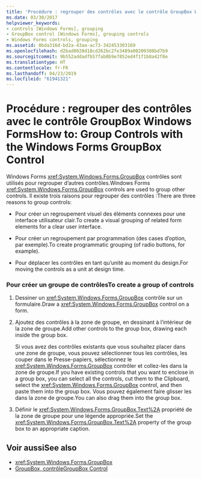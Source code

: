 ```yaml
---
title: 'Procédure : regrouper des contrôles avec le contrôle GroupBox Windows Forms'
ms.date: 03/30/2017
helpviewer_keywords:
- controls [Windows Forms], grouping
- GroupBox control [Windows Forms], grouping controls
- Windows Forms controls, grouping
ms.assetid: 0bda316d-bd2a-43aa-ac73-342453303169
ms.openlocfilehash: d2bad0020d18cd262bc2fe3489a00209308bd7b9
ms.sourcegitcommit: 9b552addadfb57fab0b9e7852ed4f1f1b8a42f8e
ms.translationtype: HT
ms.contentlocale: fr-FR
ms.lasthandoff: 04/23/2019
ms.locfileid: "61941321"
---
```

# <a name="how-to-group-controls-with-the-windows-forms-groupbox-control"></a><span data-ttu-id="40a9c-102">Procédure : regrouper des contrôles avec le contrôle GroupBox Windows Forms</span><span class="sxs-lookup"><span data-stu-id="40a9c-102">How to: Group Controls with the Windows Forms GroupBox Control</span></span>
<span data-ttu-id="40a9c-103">Windows Forms <xref:System.Windows.Forms.GroupBox> contrôles sont utilisés pour regrouper d’autres contrôles.</span><span class="sxs-lookup"><span data-stu-id="40a9c-103">Windows Forms <xref:System.Windows.Forms.GroupBox> controls are used to group other controls.</span></span> <span data-ttu-id="40a9c-104">Il existe trois raisons pour regrouper des contrôles :</span><span class="sxs-lookup"><span data-stu-id="40a9c-104">There are three reasons to group controls:</span></span>  
  
- <span data-ttu-id="40a9c-105">Pour créer un regroupement visuel des éléments connexes pour une interface utilisateur clair.</span><span class="sxs-lookup"><span data-stu-id="40a9c-105">To create a visual grouping of related form elements for a clear user interface.</span></span>  
  
- <span data-ttu-id="40a9c-106">Pour créer un regroupement par programmation (des cases d’option, par exemple).</span><span class="sxs-lookup"><span data-stu-id="40a9c-106">To create programmatic grouping (of radio buttons, for example).</span></span>  
  
- <span data-ttu-id="40a9c-107">Pour déplacer les contrôles en tant qu’unité au moment du design.</span><span class="sxs-lookup"><span data-stu-id="40a9c-107">For moving the controls as a unit at design time.</span></span>  
  
### <a name="to-create-a-group-of-controls"></a><span data-ttu-id="40a9c-108">Pour créer un groupe de contrôles</span><span class="sxs-lookup"><span data-stu-id="40a9c-108">To create a group of controls</span></span>  
  
1. <span data-ttu-id="40a9c-109">Dessiner un <xref:System.Windows.Forms.GroupBox> contrôle sur un formulaire.</span><span class="sxs-lookup"><span data-stu-id="40a9c-109">Draw a <xref:System.Windows.Forms.GroupBox> control on a form.</span></span>  
  
2. <span data-ttu-id="40a9c-110">Ajoutez des contrôles à la zone de groupe, en dessinant à l’intérieur de la zone de groupe.</span><span class="sxs-lookup"><span data-stu-id="40a9c-110">Add other controls to the group box, drawing each inside the group box.</span></span>  
  
     <span data-ttu-id="40a9c-111">Si vous avez des contrôles existants que vous souhaitez placer dans une zone de groupe, vous pouvez sélectionner tous les contrôles, les couper dans le Presse-papiers, sélectionnez le <xref:System.Windows.Forms.GroupBox> contrôler et collez-les dans la zone de groupe.</span><span class="sxs-lookup"><span data-stu-id="40a9c-111">If you have existing controls that you want to enclose in a group box, you can select all the controls, cut them to the Clipboard, select the <xref:System.Windows.Forms.GroupBox> control, and then paste them into the group box.</span></span> <span data-ttu-id="40a9c-112">Vous pouvez également faire glisser les dans la zone de groupe.</span><span class="sxs-lookup"><span data-stu-id="40a9c-112">You can also drag them into the group box.</span></span>  
  
3. <span data-ttu-id="40a9c-113">Définir le <xref:System.Windows.Forms.GroupBox.Text%2A> propriété de la zone de groupe pour une légende appropriée.</span><span class="sxs-lookup"><span data-stu-id="40a9c-113">Set the <xref:System.Windows.Forms.GroupBox.Text%2A> property of the group box to an appropriate caption.</span></span>  
  
## <a name="see-also"></a><span data-ttu-id="40a9c-114">Voir aussi</span><span class="sxs-lookup"><span data-stu-id="40a9c-114">See also</span></span>

- <xref:System.Windows.Forms.GroupBox>
- [<span data-ttu-id="40a9c-115">GroupBox, contrôle</span><span class="sxs-lookup"><span data-stu-id="40a9c-115">GroupBox Control</span></span>](groupbox-control-windows-forms.md)
